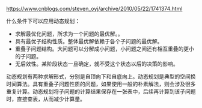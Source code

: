 https://www.cnblogs.com/steven_oyj/archive/2010/05/22/1741374.html

什么条件下可以应用动态规划：

- 求解最优化问题，所求为一个问题的最优解。。
- 具有最优子结构性质。整体最优解依赖于各个子问题的最优解。
- 重叠子问题结构。大问题可以分解成小问题，小问题之间还有相互重叠的更小的子问题。
- 无后效性。某阶段状态一旦确定，就不受这个状态以后的决策的影响。
   
动态规划有两种求解形式，分别是自顶向下和自底向上。动态规划是典型的空间换时间算法。具有重叠子问题性质的问题，如果使用一般的朴素解法，则会涉及很多重复计算。动态规划将子问题的计算结果保存在一张表中，后续再计算到该子问题时，直接查表，从而减少计算量。

  

